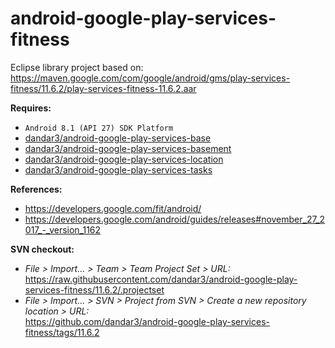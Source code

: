 # android-google-play-services-fitness

Eclipse library project based on:<br/>
https://maven.google.com/com/google/android/gms/play-services-fitness/11.6.2/play-services-fitness-11.6.2.aar

**Requires:**
- `Android 8.1 (API 27) SDK Platform`
- [dandar3/android-google-play-services-base](https://github.com/dandar3/android-google-play-services-base/tree/11.6.2)
- [dandar3/android-google-play-services-basement](https://github.com/dandar3/android-google-play-services-basement/tree/11.6.2)
- [dandar3/android-google-play-services-location](https://github.com/dandar3/android-google-play-services-location/tree/11.6.2)
- [dandar3/android-google-play-services-tasks](https://github.com/dandar3/android-google-play-services-tasks/tree/11.6.2)

**References:**
- https://developers.google.com/fit/android/
- https://developers.google.com/android/guides/releases#november_27_2017_-_version_1162

**SVN checkout:**
- _File > Import... > Team > Team Project Set > URL:_<br/>
  https://raw.githubusercontent.com/dandar3/android-google-play-services-fitness/11.6.2/.projectset
- _File > Import... > SVN > Project from SVN > Create a new repository location > URL:_<br/> 
  https://github.com/dandar3/android-google-play-services-fitness/tags/11.6.2